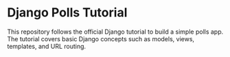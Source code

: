 # Django Polls Tutorial

This repository follows the official Django tutorial to build a simple polls app. The tutorial covers basic Django concepts such as models, views, templates, and URL routing.
